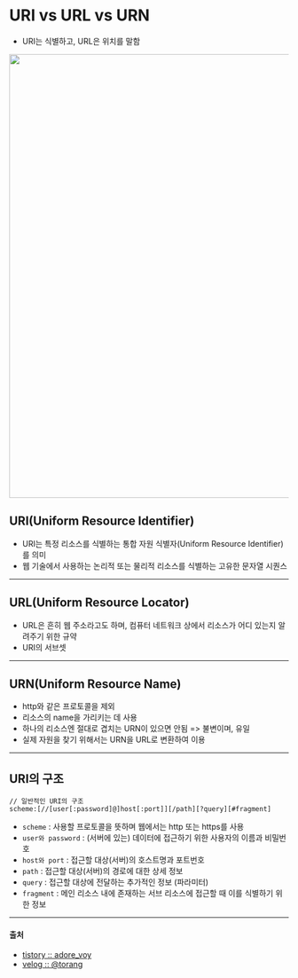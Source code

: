 # URI vs URL vs URN
- URI는 식별하고, URL은 위치를 말함

<img src="https://img1.daumcdn.net/thumb/R1280x0/?scode=mtistory2&fname=https%3A%2F%2Fblog.kakaocdn.net%2Fdn%2FdtX6Er%2FbtqSPFIOWsr%2FV0t3Kfx3sIdq4Tpgm30C20%2Fimg.jpg" width="800px" />

## URI(Uniform Resource Identifier)
- URI는 특정 리소스를 식별하는 통합 자원 식별자(Uniform Resource Identifier)를 의미
- 웹 기술에서 사용하는 논리적 또는 물리적 리소스를 식별하는 고유한 문자열 시퀀스

-----

## URL(Uniform Resource Locator)
- URL은 흔히 웹 주소라고도 하며, 컴퓨터 네트워크 상에서 리소스가 어디 있는지 알려주기 위한 규약
- URI의 서브셋

-----

## URN(Uniform Resource Name)
- http와 같은 프로토콜을 제외
- 리소스의 name을 가리키는 데 사용
- 하나의 리소스엔 절대로 겹치는 URN이 있으면 안됨 => 불변이며, 유일
- 실제 자원을 찾기 위해서는 URN을 URL로 변환하여 이용

-----

## URI의 구조
```
// 일반적인 URI의 구조
scheme:[//[user[:password]@]host[:port]][/path][?query][#fragment]

```
- `scheme` : 사용할 프로토콜을 뜻하며 웹에서는 http 또는 https를 사용
- `user와 password` : (서버에 있는) 데이터에 접근하기 위한 사용자의 이름과 비밀번호
- `host와 port` : 접근할 대상(서버)의 호스트명과 포트번호
- `path` : 접근할 대상(서버)의 경로에 대한 상세 정보
- `query` : 접근할 대상에 전달하는 추가적인 정보 (파라미터)
- `fragment` : 메인 리소스 내에 존재하는 서브 리소스에 접근할 때 이를 식별하기 위한 정보

-----

#### 출처
- [tistory :: adore_voy](https://jae04099.tistory.com/entry/INTERNET-URL-URI-URN-%EC%B0%A8%EC%9D%B4)
- [velog :: @torang](https://velog.io/@torang/URL%EA%B3%BC-URI%EC%9D%98-%EC%B0%A8%EC%9D%B4%EC%A0%90)